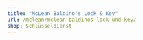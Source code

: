 ```yaml
---
title: "McLean Baldino's Lock & Key"
url: /mclean/mclean-baldinos-lock-und-key/
shop: Schlüsseldienst
---
```

